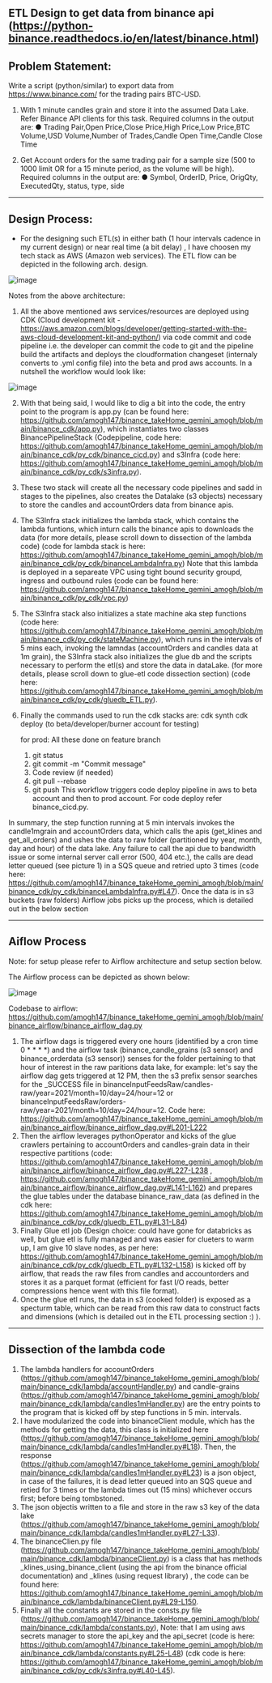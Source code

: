 ETL Design to get data from binance api (https://python-binance.readthedocs.io/en/latest/binance.html)
--------------------
Problem Statement: 
--------------------
Write a script (python/similar) to export data from https://www.binance.com/ for the trading pairs
BTC-USD.
1. With 1 minute candles grain and store it into the assumed Data Lake. Refer Binance API
clients for this task.
Required columns in the output are:
● Trading Pair,Open Price,Close Price,High Price,Low Price,BTC Volume,USD
Volume,Number of Trades,Candle Open Time,Candle Close Time

2. Get Account orders for the same trading pair for a sample size (500 to 1000 limit OR for
a 15 minute period, as the volume will be high).
Required columns in the output are:
● Symbol, OrderID, Price, OrigQty, ExecutedQty, status, type, side

---------------
Design Process:
---------------
 - For the designing such ETL(s) in either bath (1 hour intervals cadence in my current design) or near real time (a bit delay) , I have choosen my tech stack as AWS (Amazon web services). The ETL flow can be depicted in the following arch. design.


![image](https://user-images.githubusercontent.com/11287901/138631485-47a07cef-237c-4585-a721-2c7a798eeea9.png)


Notes from the above architecture:
1. All the above mentioned aws services/resources are deployed using CDK (Cloud development kit - https://aws.amazon.com/blogs/developer/getting-started-with-the-aws-cloud-development-kit-and-python/) via code commit and code pipeline i.e. the developer can commit the code to git and the pipeline build the artifacts and deploys the cloudformation changeset (internaly converts to .yml config file) into the beta and prod aws accounts. In a nutshell the workflow would look like:
 
 ![image](https://user-images.githubusercontent.com/11287901/138632517-6711e5a1-bdfe-45a9-b84d-35176b03a591.png)

2. With that being said, I would like to dig a bit into the code, the entry point to the program is app.py (can be found here: https://github.com/amogh147/binance_takeHome_gemini_amogh/blob/main/binance_cdk/app.py), which instantiates two classes BinancePipelineStack (Codepipeline, code here: https://github.com/amogh147/binance_takeHome_gemini_amogh/blob/main/binance_cdk/py_cdk/binance_cicd.py) and s3Infra (code here: https://github.com/amogh147/binance_takeHome_gemini_amogh/blob/main/binance_cdk/py_cdk/s3infra.py).
3. These two stack will create all the necessary code pipelines and sadd in stages to the pipelines, also creates the Datalake (s3 objects) necessary to store the candles and accountOrders data from binance apis.
4. The S3Infra stack initializes the lambda stack, which contains the lambda funtions, which inturn calls the binance apis to downloads the data (for more details, please scroll down to dissection of the lambda code) (code for lambda stack is here: https://github.com/amogh147/binance_takeHome_gemini_amogh/blob/main/binance_cdk/py_cdk/binanceLambdaInfra.py) Note that this lambda is deployed in a separeate VPC using tight bound security groupd, ingress and outbound rules (code can be found here: https://github.com/amogh147/binance_takeHome_gemini_amogh/blob/main/binance_cdk/py_cdk/vpc.py)
5. The S3Infra stack also initializes a state machine aka step functions (code here: https://github.com/amogh147/binance_takeHome_gemini_amogh/blob/main/binance_cdk/py_cdk/stateMachine.py), which runs in the intervals of 5 mins each, invoking the lamndas (accountOrders and candles data at 1m grain), the S3Infra stack also initializes the glue db and the scripts necessary to perform the etl(s) and store the data in dataLake. (for more details, please scroll down to glue-etl code dissection section) (code here: https://github.com/amogh147/binance_takeHome_gemini_amogh/blob/main/binance_cdk/py_cdk/gluedb_ETL.py).
6. Finally the commands used to run the cdk stacks are:
    cdk synth
    cdk deploy (to beta/developer/burner account for testing)
    
    for prod:
    All these done on feature branch
    1. git status 
    2. git commit -m "Commit message"
    3. Code review (if needed)
    4. git pull --rebase
    5. git push 
    This workflow triggers code deploy pipeline in aws to beta account and then to prod account.
    For code deploy refer binance_cicd.py.
 
 In summary, the step function running at 5 min intervals invokes the candle1mgrain and accountOrders data, which calls the apis (get_klines and get_all_orders) and ushes the data to raw folder (partitioned by year, month, day and hour) of the data lake. Any failure to call the api due to bandwidth issue or some internal server call error (500, 404 etc.), the calls are dead letter queued (see picture 1) in a SQS queue and retried upto 3 times (code here: https://github.com/amogh147/binance_takeHome_gemini_amogh/blob/main/binance_cdk/py_cdk/binanceLambdaInfra.py#L47). Once the data is in s3 buckets (raw folders) Airflow jobs picks up the process, which is detailed out in the below section
 
 ---------------
 Aiflow Process
 ---------------
 Note: for setup please refer to Airflow architecture and setup section below.
 
 The Airflow process can be depicted as shown below: 
 
 ![image](https://user-images.githubusercontent.com/11287901/138631515-e22a5a3a-9541-4594-9ab9-7878df4d9c0c.png)

Codebase to airflow: https://github.com/amogh147/binance_takeHome_gemini_amogh/blob/main/binance_airflow/binance_airflow_dag.py
 1. The airflow dags is triggered every one hours (identified by a cron time 0 * * * *) and the airflow task (binance_candle_grains (s3 sensor) and binance_orderdata (s3 sensor)) senses for the folder pertaining to that hour of interest in the raw paritions data lake, for example: let's say the airflow dag gets triggered at 12 PM, then the s3 prefix sensor searches for the _SUCCESS file in binanceInputFeedsRaw/candles-raw/year=2021/month=10/day=24/hour=12 or binanceInputFeedsRaw/orders-raw/year=2021/month=10/day=24/hour=12. Code here: https://github.com/amogh147/binance_takeHome_gemini_amogh/blob/main/binance_airflow/binance_airflow_dag.py#L201-L222
 2. Then the airflow leverages pythonOperator and kicks of the glue crawlers pertaining to accountOrders and candles-grain data in their respective partitions (code: https://github.com/amogh147/binance_takeHome_gemini_amogh/blob/main/binance_airflow/binance_airflow_dag.py#L227-L238 , https://github.com/amogh147/binance_takeHome_gemini_amogh/blob/main/binance_airflow/binance_airflow_dag.py#L141-L162) and prepares the glue tables under the database binance_raw_data (as defined in the cdk here: https://github.com/amogh147/binance_takeHome_gemini_amogh/blob/main/binance_cdk/py_cdk/gluedb_ETL.py#L31-L84)
 3. Finally Glue etl job (Design choice: could have gone for databricks as well, but glue etl is fully managed and was easier for clueters to warm up, I am give 10 slave nodes, as per here: https://github.com/amogh147/binance_takeHome_gemini_amogh/blob/main/binance_cdk/py_cdk/gluedb_ETL.py#L132-L158) is kicked off by airflow, that reads the raw files from candles and accountorders and stores it as a parquet format (efficient for fast I/O reads, better compressions hence went with this file format).
 4. Once the glue etl runs, the data in s3 (cooked folder) is exposed as a specturm table, which can be read from this raw data to construct facts and dimensions (which is detailed out in the ETL processing section :) ). 


------------------------------
Dissection of the lambda code
------------------------------
1. The lambda handlers for accountOrders (https://github.com/amogh147/binance_takeHome_gemini_amogh/blob/main/binance_cdk/lambda/accountHandler.py) and candle-grains (https://github.com/amogh147/binance_takeHome_gemini_amogh/blob/main/binance_cdk/lambda/candles1mHandler.py) are the entry points to the program that is kicked off by step functions in 5 min. intervals.
2. I have modularized the code into binanceClient module, which has the methods for getting the data, this class is initialized here (https://github.com/amogh147/binance_takeHome_gemini_amogh/blob/main/binance_cdk/lambda/candles1mHandler.py#L18). Then, the response (https://github.com/amogh147/binance_takeHome_gemini_amogh/blob/main/binance_cdk/lambda/candles1mHandler.py#L23) is a json object, in case of the failures, it is dead letter queued into an SQS queue and retied for 3 times or the lambda times out (15 mins) whichever occurs first; before being tombstoned.
3. The json objectis written to a file and store in the raw s3 key of the data lake (https://github.com/amogh147/binance_takeHome_gemini_amogh/blob/main/binance_cdk/lambda/candles1mHandler.py#L27-L33).
4. The binanceClien.py file (https://github.com/amogh147/binance_takeHome_gemini_amogh/blob/main/binance_cdk/lambda/binanceClient.py) is a class that has methods _klines_using_binance_client (using the api from the binance official documentation) and _klines (using request library) , the code can be found here: https://github.com/amogh147/binance_takeHome_gemini_amogh/blob/main/binance_cdk/lambda/binanceClient.py#L29-L150.
5. Finally all the constants are stored in the consts.py file (https://github.com/amogh147/binance_takeHome_gemini_amogh/blob/main/binance_cdk/lambda/constants.py), Note: that I am using aws secrets manager to store the api_key and the api_secret (code is here: https://github.com/amogh147/binance_takeHome_gemini_amogh/blob/main/binance_cdk/lambda/constants.py#L25-L48) (cdk code is here: https://github.com/amogh147/binance_takeHome_gemini_amogh/blob/main/binance_cdk/py_cdk/s3infra.py#L40-L45).
